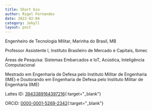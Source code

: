 ```yaml
---
title: Short bio
author: Rigel Fernandes
date: 2022-02-04
category: Jekyll
layout: post
---
```


Engenheiro de Tecnologia Militar, Marinha do Brasil, MB

Professor Assistente I, Instituto Brasileiro de Mercado e Capitais, Ibmec

Áreas de Pesquisa: Sistemas Embarcados e IoT, Acústica, Inteligência Computacional

Mestrado em Engenharia de Defesa pelo Instituto Militar de Engenharia (IME) e Doutorando em Engenharia de Defesa pelo Instituto Militar de Engenharia (IME)

Lattes ID: [3943389164397216](https://lattes.cnpq.br/3943389164397216){:target="_blank"}

ORCiD: [0000-0001-5269-2342](https://orcid.org/0000-0001-5269-2342){:target="_blank"}
